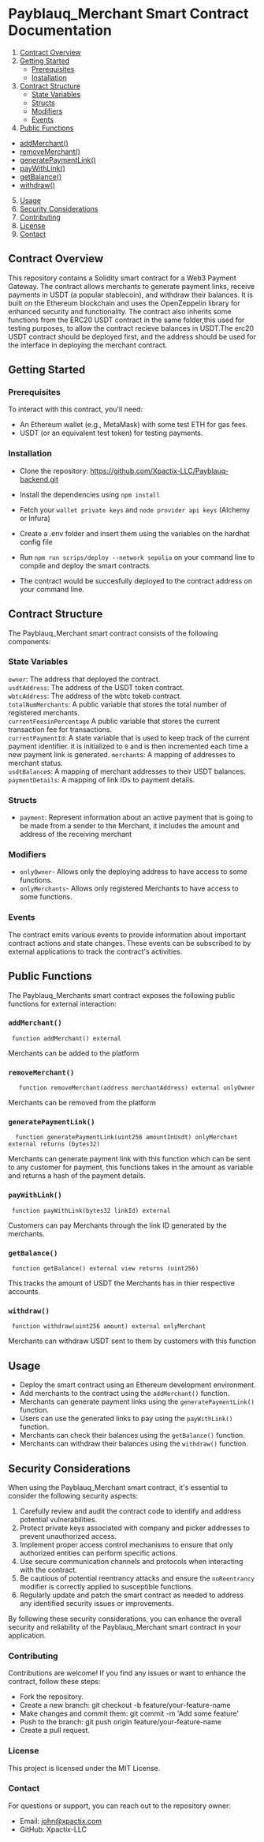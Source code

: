 # Payblauq_Merchant Smart Contract Documentation

1. [Contract Overview](#contract-overview)
2. [Getting Started](#getting-started)
   - [Prerequisites](#Prerequisites)
   - [Installation](#Installation)
3. [Contract Structure](#contract-structure)
   - [State Variables](#state-variables)
   - [Structs](#structs)
   - [Modifiers](#modifiers)
   - [Events](#events)
4. [Public Functions](#public-functions)
 - [addMerchant()](#addMerchant)
 - [removeMerchant()](#removeMerchant)
 - [generatePaymentLink()](#generatePaymentLink)
 - [payWithLink()](#payWithLink)
 - [getBalance()](#getBalance)
 - [withdraw()](#withdraw)
5. [Usage](#usage)
6. [Security Considerations](#security-considerations)
7. [Contributing](#contributing)
8. [License](#license)
9. [Contact](#contact)



 ##  Contract Overview<a name="contract-overview"></a>
This repository contains a Solidity smart contract for a Web3 Payment Gateway. The contract allows merchants to generate payment links, receive payments in USDT (a popular stablecoin), and withdraw their balances. It is built on the Ethereum blockchain and uses the OpenZeppelin library for enhanced security and functionality.
The contract also inherits some functions from the ERC20 USDT contract in the same folder,this used for testing purposes, to allow the contract recieve balances in USDT.The erc20 USDT contract should be deployed first, and the address should be used for the interface in deploying the merchant contract.

## Getting Started<a name="getting-started"></a>

### Prerequisites<a name="Prerequisites"></a>

To interact with this contract, you'll need:

- An Ethereum wallet (e.g., MetaMask) with some test ETH for gas fees.
- USDT (or an equivalent test token) for testing payments.

### Installation<a name="Installation"></a>

- Clone the repository:
   https://github.com/Xpactix-LLC/Payblauq-backend.git

- Install the dependencies using `npm install`

- Fetch your `wallet private keys` and `node provider api keys` (Alchemy or Infura)

- Create a .env folder and insert them using the variables on the hardhat config file

- Run `npm run scrips/deploy --network sepolia` on your command line to compile and deploy the smart contracts.

- The contract would be succesfully deployed to the contract address on your command line.

  
## Contract Structure<a name="contract-structure"></a>
The Payblauq_Merchant smart contract consists of the following components:

### State Variables<a name="state-variables"></a>
`owner`: The address that deployed the contract.<br>
`usdtAddress`: The address of the USDT token contract.<br>
`wbtcAddress`:  The address of the wbtc tokeb contract.<br>
`totalNumMerchants`: A public variable that stores the total number of registered merchants.<br>
`currentFeesinPercentage` A public variable that stores the current transaction fee for transactions.<br>
`currentPaymentId`: A state variable that is used to keep track of the current payment identifier. it is initialized to `0` and is then incremented each time a new payment link is generated.
`merchant`s: A mapping of addresses to merchant status.<br>
`usdtBalance`s: A mapping of merchant addresses to their USDT balances.<br>
`paymentDetails`: A mapping of link IDs to payment details.<br>


### Structs<a name="structs"></a>
- `payment`: Represent information about an active payment that is going to be made from a sender to the Merchant, it includes the amount and address of the receiving merchant
### Modifiers<a name="modifiers"></a>
- `onlyOwner`- Allows only the deploying address to have access to some functions.
- `onlyMerchants`- Allows only registered Merchants to have access to some functions.
### Events<a name="events"></a>
The contract emits various events to provide information about important contract actions and state changes. These events can be subscribed to by external applications to track the contract's activities.

## Public Functions<a name="public-functions"></a>
The Payblauq_Merchants smart contract exposes the following public functions for external interaction:

### `addMerchant()`<a name="addMerchant"></a>
```solidity
 function addMerchant() external
```
Merchants can be added to the platform 

### `removeMerchant()`<a name="removeMerchant"></a>
```solidity
   function removeMerchant(address merchantAddress) external onlyOwner
```
Merchants can be removed from the platform

### `generatePaymentLink()`<a name="generatePaymentLink"></a>
```solidity
  function generatePaymentLink(uint256 amountInUsdt) onlyMerchant external returns (bytes32)
```
Merchants can generate payment link with this function which can be sent to any customer for payment, this functions takes in the amount as variable and returns a hash of the payment details.

### `payWithLink()`<a name="payWithLink"></a>
```solidity
 function payWithLink(bytes32 linkId) external
```
Customers can pay Merchants through the link ID generated by the merchants.

### `getBalance()`<a name="getBalance"></a>
```solidity
 function getBalance() external view returns (uint256)
```
This tracks the amount of USDT the Merchants has in thier respective accounts.


### `withdraw()`<a name="withdraw"></a>
```solidity
 function withdraw(uint256 amount) external onlyMerchant
```
Merchants can withdraw USDT sent to them by customers with this function

## Usage
- Deploy the smart contract using an Ethereum development environment.
- Add merchants to the contract using the `addMerchant()` function.
- Merchants can generate payment links using the `generatePaymentLink()` function.
- Users can use the generated links to pay using the `payWithLink()` function.
- Merchants can check their balances using the `getBalance()` function.
- Merchants can withdraw their balances using the `withdraw()` function.

## Security Considerations<a name="security-considerations"></a>

When using the Payblauq_Merchant smart contract, it's essential to consider the following security aspects:

1. Carefully review and audit the contract code to identify and address potential vulnerabilities.
2. Protect private keys associated with company and picker addresses to prevent unauthorized access.
3. Implement proper access control mechanisms to ensure that only authorized entities can perform specific actions.
4. Use secure communication channels and protocols when interacting with the contract.
5. Be cautious of potential reentrancy attacks and ensure the `noReentrancy` modifier is correctly applied to susceptible functions.
6. Regularly update and patch the smart contract as needed to address any identified security issues or improvements.

By following these security considerations, you can enhance the overall security and reliability of the Payblauq_Merchant smart contract in your application.

### Contributing<a name="contributing"></a>
Contributions are welcome! If you find any issues or want to enhance the contract, follow these steps:

- Fork the repository.
- Create a new branch: git checkout -b feature/your-feature-name
- Make changes and commit them: git commit -m 'Add some feature'
- Push to the branch: git push origin feature/your-feature-name
- Create a pull request. <br>

### License<a name="license"></a>
This project is licensed under the MIT License.

### Contact<a name="contact"></a>
For questions or support, you can reach out to the repository owner:

- Email: john@xpactix.com
- GitHub: Xpactix-LLC
